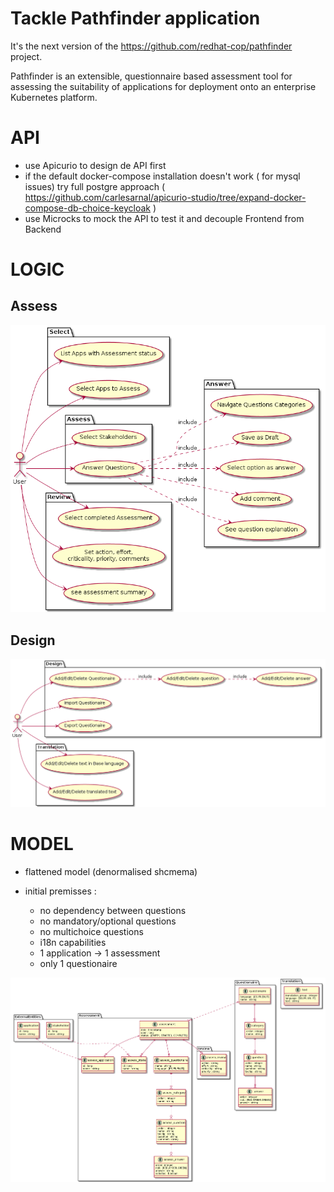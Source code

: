 # Tackle Pathfinder application

It's the next version of the <https://github.com/redhat-cop/pathfinder> project.  

Pathfinder is an extensible, questionnaire based assessment tool for assessing the suitability of applications for deployment onto an enterprise Kubernetes platform.

# API

* use Apicurio to design de API first
* if the default docker-compose installation doesn't work ( for mysql issues) try full postgre approach ( <https://github.com/carlesarnal/apicurio-studio/tree/expand-docker-compose-db-choice-keycloak> )
* use Microcks to mock the API to test it and decouple Frontend from Backend

# LOGIC

## Assess

![Assess Diagram](out/doc/diagrams/usecases.assess/Use%20Cases.png)

## Design

![Design Diagram](out/doc/diagrams/usecases.design/Use%20Cases%20Design.png)

# MODEL

* flattened model (denormalised shcmema)

* initial premisses :
  * no dependency between questions
  * no mandatory/optional questions
  * no multichoice questions
  * i18n capabilities
  * 1 application -> 1 assessment
  * only 1 questionaire

![Model Diagram](out/doc/diagrams/classes.model/Model.png)
